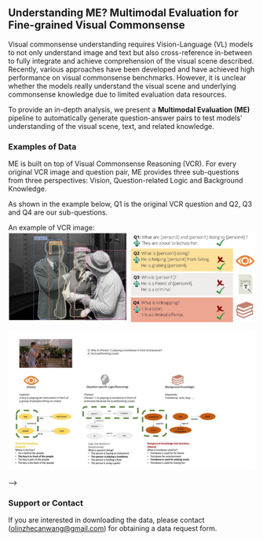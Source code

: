 ## Understanding ME? Multimodal Evaluation for Fine-grained Visual Commonsense

<!-- You can use the [editor on GitHub](https://github.com/ZhecanJamesWang/Multimodal_Eval/edit/gh-pages/index.md) to maintain and preview the content for your website in Markdown files.
 -->
<!-- Whenever you commit to this repository, GitHub Pages will run [Jekyll](https://jekyllrb.com/) to rebuild the pages in your site, from the content in your Markdown files. -->

 Visual commonsense understanding requires Vision-Language (VL) models to not only understand image and text but also cross-reference in-between to fully integrate and achieve comprehension of the visual scene described. Recently, various approaches have been developed and have achieved high performance on visual commonsense benchmarks. However, it is unclear whether the models really understand the visual scene and underlying commonsense knowledge due to limited evaluation data resources. 
 
To provide an in-depth analysis, we present a **Multimodal Evaluation (ME)** pipeline to automatically generate question-answer pairs to test models' understanding of the visual scene, text, and related knowledge. 

<!-- We then take a step further to show that training with the ME data boosts model's performance in standard VCR evaluation. Lastly, our in-depth analysis and comparison  reveal interesting findings: (1) semantically low-level information can assist learning of high-level information but not the opposite; (2) visual information is generally under utilization compared with text.
  -->
  
  
### Examples of Data  
  
ME is built on top of Visual Commonsense Reasoning (VCR). For every original VCR image and question pair, ME provides three sub-questions from three perspectives: Vision, Question-related Logic and Background Knowledge.

As shown in the example below, Q1 is the original VCR question and Q2, Q3 and Q4 are our sub-questions.

An example of VCR image: 
![alt text](https://github.com/ZhecanJamesWang/Multimodal-Evaluation/blob/gh-pages/example.jpg "example")


![alt text](https://github.com/ZhecanJamesWang/Multimodal-Evaluation/blob/gh-pages/example2.jpg "example2")

<!-- 
### Markdown

<!-- Markdown is a lightweight and easy-to-use syntax for styling your writing. It includes conventions for

```markdown
Syntax highlighted code block

# Header 1
## Header 2
### Header 3

- Bulleted
- List

1. Numbered
2. List

**Bold** and _Italic_ and `Code` text

[Link](url) and ![Image](src)
```

For more details see [Basic writing and formatting syntax](https://docs.github.com/en/github/writing-on-github/getting-started-with-writing-and-formatting-on-github/basic-writing-and-formatting-syntax).

### Jekyll Themes

Your Pages site will use the layout and styles from the Jekyll theme you have selected in your [repository settings](https://github.com/ZhecanJamesWang/Multimodal_Eval/settings/pages). The name of this theme is saved in the Jekyll `_config.yml` configuration file.
 --> -->
### Support or Contact
<!-- 
Having trouble with Pages? Check out our [documentation](https://docs.github.com/categories/github-pages-basics/) or [contact support](https://support.github.com/contact) and we’ll help you sort it out.
 -->
 
 If you are interested in downloading the data, please contact (olinzhecanwang@gmail.com) for obtaining a data request form.

